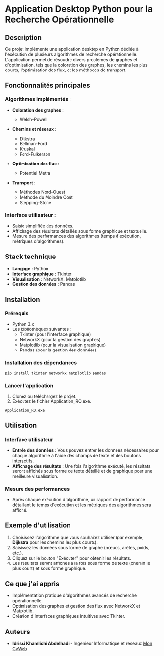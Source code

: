 
# Application Desktop Python pour la Recherche Opérationnelle

## Description
Ce projet implémente une application desktop en Python dédiée à l'exécution de plusieurs algorithmes de recherche opérationnelle. L'application permet de résoudre divers problèmes de graphes et d'optimisation, tels que la coloration des graphes, les chemins les plus courts, l'optimisation des flux, et les méthodes de transport.

## Fonctionnalités principales

### Algorithmes implémentés :
- **Coloration des graphes** :
  - Welsh-Powell
  
- **Chemins et réseaux** :
  - Dijkstra
  - Bellman-Ford
  - Kruskal
  - Ford-Fulkerson
  
- **Optimisation des flux** :
  - Potentiel Metra
  
- **Transport** :
  - Méthodes Nord-Ouest
  - Méthode du Moindre Coût
  - Stepping-Stone

### Interface utilisateur :
- Saisie simplifiée des données.
- Affichage des résultats détaillés sous forme graphique et textuelle.
- Mesure des performances des algorithmes (temps d'exécution, métriques d'algorithmes).

## Stack technique

- **Langage** : Python
- **Interface graphique** : Tkinter
- **Visualisation** : NetworkX, Matplotlib
- **Gestion des données** : Pandas

## Installation

### Prérequis
- Python 3.x
- Les bibliothèques suivantes :
  - Tkinter (pour l'interface graphique)
  - NetworkX (pour la gestion des graphes)
  - Matplotlib (pour la visualisation graphique)
  - Pandas (pour la gestion des données)

### Installation des dépendances

```bash
pip install tkinter networkx matplotlib pandas
```

### Lancer l'application

1. Clonez ou téléchargez le projet.
2. Exécutez le fichier Application_RO.exe.
```bash
Application_RO.exe
```

## Utilisation

### Interface utilisateur
- **Entrée des données** : Vous pouvez entrer les données nécessaires pour chaque algorithme à l'aide des champs de texte et des boutons interactifs.
- **Affichage des résultats** : Une fois l'algorithme exécuté, les résultats seront affichés sous forme de texte détaillé et de graphique pour une meilleure visualisation.

### Mesure des performances
- Après chaque exécution d'algorithme, un rapport de performance détaillant le temps d'exécution et les métriques des algorithmes sera affiché.

## Exemple d'utilisation

1. Choisissez l'algorithme que vous souhaitez utiliser (par exemple, **Dijkstra** pour les chemins les plus courts).
2. Saisissez les données sous forme de graphe (nœuds, arêtes, poids, etc.).
3. Cliquez sur le bouton "Exécuter" pour obtenir les résultats.
4. Les résultats seront affichés à la fois sous forme de texte (chemin le plus court) et sous forme graphique.

## Ce que j'ai appris

- Implémentation pratique d'algorithmes avancés de recherche opérationnelle.
- Optimisation des graphes et gestion des flux avec NetworkX et Matplotlib.
- Création d'interfaces graphiques intuitives avec Tkinter.
  
## Auteurs

- **Idrissi Khamlichi Abdelhadi** - Ingenieur Informatique et reseaux
  [Mon CvWeb](https://ik-abdou.vercel.app/)


